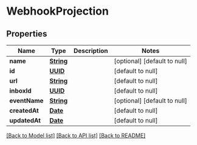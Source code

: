 # WebhookProjection
## Properties

Name | Type | Description | Notes
------------ | ------------- | ------------- | -------------
**name** | [**String**](string) |  | [optional] [default to null]
**id** | [**UUID**](UUID) |  | [default to null]
**url** | [**String**](string) |  | [default to null]
**inboxId** | [**UUID**](UUID) |  | [default to null]
**eventName** | [**String**](string) |  | [optional] [default to null]
**createdAt** | [**Date**](DateTime) |  | [default to null]
**updatedAt** | [**Date**](DateTime) |  | [default to null]

[[Back to Model list]](../README#documentation-for-models) [[Back to API list]](../README#documentation-for-api-endpoints) [[Back to README]](../README)

